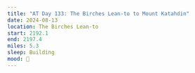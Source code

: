 ```yaml
---
title: "AT Day 133: The Birches Lean-to to Mount Katahdin"
date: 2024-08-13
location: The Birches Lean-to
start: 2192.1
end: 2197.4
miles: 5.3
sleep: Building
mood: 🙂
---
```

